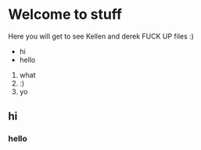 # Welcome to stuff
Here you will get to see Kellen and derek FUCK UP files :)

* hi
* hello

1. what
2. :)
3. yo

## hi
### hello


